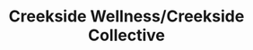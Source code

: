---
title: "Creekside Wellness/Creekside Collective"
url: /boulder-creek/creekside-wellness-creekside-collective/
shop: cannabis
---
